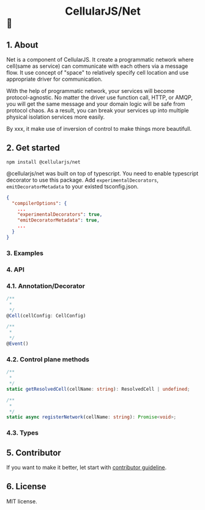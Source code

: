 # <div align="center">CellularJS/Net</div><div align="center"></div><sub>🐘</sub>

## 1. About
Net is a component of CellularJS. It create a programmatic network where cell(same as service) can communicate with each others via a message flow. It use concept of "space" to relatively specify cell location and use appropriate driver for communication.

With the help of programmatic network, your services will become protocol-agnostic. No matter the driver use function call, HTTP, or AMQP, you will get the same message and your domain logic will be safe from protocol chaos. As a result, you can break your services up into multiple physical isolation services more easily.

By xxx, it make use of inversion of control to make things more beautifull.

## 2. Get started
```
npm install @cellularjs/net
```

@cellularjs/net was built on top of typescript. You need to enable typescript decorator to use this package. Add `experimentalDecorators`, `emitDecoratorMetadata` to your existed tsconfig.json.
```json
{
  "compilerOptions": {
    ...
    "experimentalDecorators": true,
    "emitDecoratorMetadata": true,
    ...
  }
}
```
### 3. Examples

### 4. API
### 4.1. Annotation/Decorator
```ts
/**
 * 
 */
@Cell(cellConfig: CellConfig)
```

```ts
/**
 * 
 */
@Event()
```

### 4.2. Control plane methods
```ts
/**
 * 
 */
static getResolvedCell(cellName: string): ResolvedCell | undefined;
```

```ts
/**
 * 
 */
static async registerNetwork(cellName: string): Promise<void>;
```

### 4.3. Types

## 5. Contributor
If you want to make it better, let start with [contributor guideline]().

## 6. License
MIT license.
